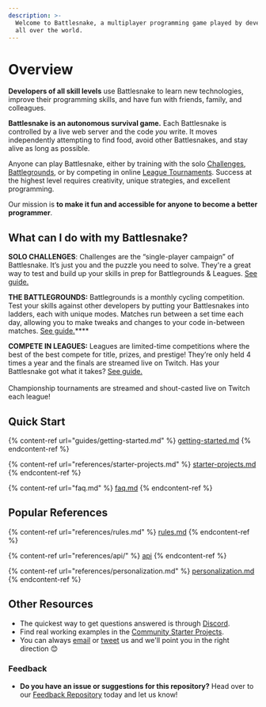 ```yaml
---
description: >-
  Welcome to Battlesnake, a multiplayer programming game played by developers
  all over the world.
---
```


# Overview

**Developers of all skill levels** use Battlesnake to learn new technologies, improve their programming skills, and have fun with friends, family, and colleagues.

**Battlesnake is an autonomous survival game.** Each Battlesnake is controlled by a live web server and the code _you_ write. It moves independently attempting to find food, avoid other Battlesnakes, and stay alive as long as possible.

Anyone can play Battlesnake, either by training with the solo [Challenges](guides/quick-start-challenges-guide.md), [Battlegrounds](guides/battlegrounds-guide.md), or by competing in online [League Tournaments](guides/quick-start-league-guide.md). Success at the highest level requires creativity, unique strategies, and excellent programming.

Our mission is **to make it fun and accessible for anyone to become a better programmer**.

## What can I do with my Battlesnake?

**SOLO CHALLENGES**: Challenges are the “single-player campaign” of Battlesnake. It’s just you and the puzzle you need to solve. They're a great way to test and build up your skills in prep for Battlegrounds & Leagues. [See guide.](guides/quick-start-challenges-guide.md)

**THE BATTLEGROUNDS:** Battlegrounds is a monthly cycling competition. Test your skills against other developers by putting your Battlesnakes into ladders, each with unique modes. Matches run between a set time each day, allowing you to make tweaks and changes to your code in-between matches. [See guide.](guides/battlegrounds-guide.md)****

**COMPETE IN LEAGUES:** Leagues are limited-time competitions where the best of the best compete for title, prizes, and prestige! They’re only held 4 times a year and the finals are streamed live on Twitch. Has your Battlesnake got what it takes? [See guide.](guides/quick-start-league-guide.md)\
\
Championship tournaments are streamed and shout-casted live on Twitch each league!

## Quick Start

{% content-ref url="guides/getting-started.md" %}
[getting-started.md](guides/getting-started.md)
{% endcontent-ref %}

{% content-ref url="references/starter-projects.md" %}
[starter-projects.md](references/starter-projects.md)
{% endcontent-ref %}

{% content-ref url="faq.md" %}
[faq.md](faq.md)
{% endcontent-ref %}

## Popular References

{% content-ref url="references/rules.md" %}
[rules.md](references/rules.md)
{% endcontent-ref %}

{% content-ref url="references/api/" %}
[api](references/api/)
{% endcontent-ref %}

{% content-ref url="references/personalization.md" %}
[personalization.md](references/personalization.md)
{% endcontent-ref %}

## Other Resources

* The quickest way to get questions answered is through [Discord](https://play.battlesnake.com/discord).
* Find real working examples in the [Community Starter Projects](references/starter-projects.md#community-starter-projects).
* You can always [email](mailto:hello@battlesnake.com) or [tweet](https://twitter.com/playbattlesnake) us and we'll point you in the right direction 😊

### Feedback

* **Do you have an issue or suggestions for this repository?** Head over to our [Feedback Repository](https://play.battlesnake.com/feedback) today and let us know!
